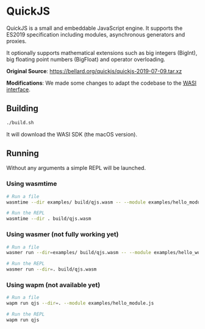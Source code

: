 # QuickJS

QuickJS is a small and embeddable JavaScript engine. It supports the ES2019 specification including modules, asynchronous generators and proxies.

It optionally supports mathematical extensions such as big integers (BigInt), big floating point numbers (BigFloat) and operator overloading.

**Original Source**: https://bellard.org/quickjs/quickjs-2019-07-09.tar.xz

**Modifications**: We made some changes to adapt the codebase to the [WASI interface](https://wapm.io/interface/wasi).

## Building

```bash
./build.sh
```

It will download the WASI SDK (the macOS version).

## Running

Without any arguments a simple REPL will be launched.

### Using wasmtime

```bash
# Run a file
wasmtime --dir examples/ build/qjs.wasm -- --module examples/hello_module.js

# Run the REPL
wasmtime --dir . build/qjs.wasm
```

### Using wasmer (not fully working yet)

```bash
# Run a file
wasmer run --dir=examples/ build/qjs.wasm -- --module examples/hello_world.js

# Run the REPL
wasmer run --dir=. build/qjs.wasm
```

### Using wapm (not available yet)

```bash
# Run a file
wapm run qjs --dir=. --module examples/hello_module.js

# Run the REPL
wapm run qjs
```
